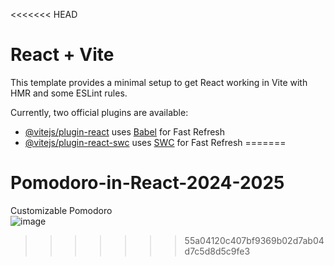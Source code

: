 <<<<<<< HEAD
# React + Vite

This template provides a minimal setup to get React working in Vite with HMR and some ESLint rules.

Currently, two official plugins are available:

- [@vitejs/plugin-react](https://github.com/vitejs/vite-plugin-react/blob/main/packages/plugin-react/README.md) uses [Babel](https://babeljs.io/) for Fast Refresh
- [@vitejs/plugin-react-swc](https://github.com/vitejs/vite-plugin-react-swc) uses [SWC](https://swc.rs/) for Fast Refresh
=======
# Pomodoro-in-React-2024-2025
Customizable Pomodoro <br>
![image](https://github.com/annous246/Pomodoro-in-REACT-2024-2025/assets/64448280/095edb7f-e161-4130-8e15-fe209e53367a)


>>>>>>> 55a04120c407bf9369b02d7ab04d7c5d8d5c9fe3
